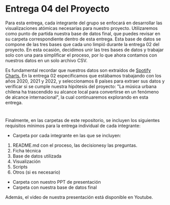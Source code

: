 # Entrega 04 del Proyecto

Para esta entrega, cada integrante del grupo se enfocará en desarrollar las visualizaciones atómicas necesarias para nuestro proyecto. Utilizaremos como punto de partida nuestra base de datos final, que puedes revisar en su carpeta correspondiente dentro de esta entrega. Esta base de datos se compone de las tres bases que cada uno limpió durante la entrega 02 del proyecto. En esta ocasión, decidimos unir las tres bases de datos y trabajar solo con una para simplificar el proceso, por lo que ahora contamos con nuestros datos en un solo archivo CSV.

Es fundamental recordar que nuestros datos son extraídos de [Spotify Charts.](https://charts.spotify.com/charts/view/regional-global-weekly/2020-02-06) En la entrega 02 especificamos que estábamos trabajando con los años 2020, 2021 y 2022, y seleccionamos 8 países para extraer sus datos y verificar si se cumple nuestra hipótesis del proyecto: "La música urbana chilena ha trascendido su alcance local para convertirse en un fenómeno de alcance internacional", la cual continuaremos explorando en esta entrega.

#

Finalmente, en las carpetas de este repositorio, se incluyen los siguientes requisitos mínimos para la entrega individual de cada integrante:

* Carpeta por cada integrante en las que se incluyen:
1. README.md con  el proceso, las decisionesy las preguntas.
1. Ficha técnica
1. Base de datos utilizada
1. Visualización
1. Scripts
1. Otros (si es necesario)
* Carpeta con nuestro PPT de presentación
* Carpeta con nuestra base de datos final

Además, el video de nuestra presentación está disponible en Youtube.